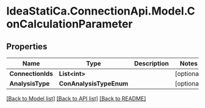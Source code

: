 # IdeaStatiCa.ConnectionApi.Model.ConCalculationParameter

## Properties

Name | Type | Description | Notes
------------ | ------------- | ------------- | -------------
**ConnectionIds** | **List&lt;int&gt;** |  | [optional] 
**AnalysisType** | **ConAnalysisTypeEnum** |  | [optional] 

[[Back to Model list]](../README.md#documentation-for-models) [[Back to API list]](../README.md#documentation-for-api-endpoints) [[Back to README]](../README.md)


